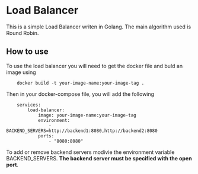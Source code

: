 # Load Balancer
This is a simple Load Balancer writen in Golang. The main algorithm used is Round Robin.

## How to use 
To use the load balancer you will need to get the docker file and buld an image using 
```
    docker build -t your-image-name:your-image-tag .
```
Then in your docker-compose file, you will add the following
```
    services:
        load-balancer:
            image: your-image-name:your-image-tag
            environment:
                - BACKEND_SERVERS=http://backend1:8080,http://backend2:8080
            ports:
                - "8080:8080" 
```
To add or remove backend servers modivie the environment variable BACKEND_SERVERS. **The backend server must be specified with the open port**.